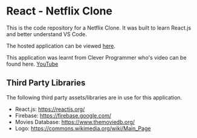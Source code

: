 # React - Netflix Clone

This is the code repository for a Netflix Clone. It was built to learn React.js and better understand VS Code.  

The hosted application can be viewed [here](https://video-streaming-77ff5.web.app/).

This application was learnt from Clever Programmer who's video can be found here. [YouTube](https://www.youtube.com/watch?v=XtMThy8QKqU)

## Third Party Libraries
The following third party assets/libraries are in use for this application.

* React.js: https://reactjs.org/
* Firebase: https://firebase.google.com/
* Movies Database: https://www.themoviedb.org/
* Logo: https://commons.wikimedia.org/wiki/Main_Page


